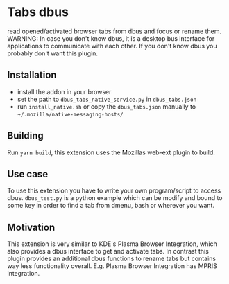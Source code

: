 # Tabs dbus

read opened/activated browser tabs from dbus and focus or rename them.
WARNING:
In case you don't know dbus, it is a desktop bus interface for applications to communicate with each other.
If you don't know dbus you probably don't want this plugin.

## Installation

- install the addon in your browser
- set the path to `dbus_tabs_native_service.py` in `dbus_tabs.json`
- run `install_native.sh` or copy the `dbus_tabs.json` manually to `~/.mozilla/native-messaging-hosts/`

## Building

Run `yarn build`, this extension uses the Mozillas web-ext plugin to build.

## Use case

To use this extension you have to write your own program/script to access dbus.
`dbus_test.py` is a python example which can be modify and bound to some key in order to find a tab from dmenu, bash or wherever you want.

## Motivation

This extension is very similar to KDE's Plasma Browser Integration, which also provides a dbus interface to get and activate tabs.
In contrast this plugin provides an additional dbus functions to rename tabs but contains way less functionality overall.
E.g. Plasma Browser Integration has MPRIS integration.

